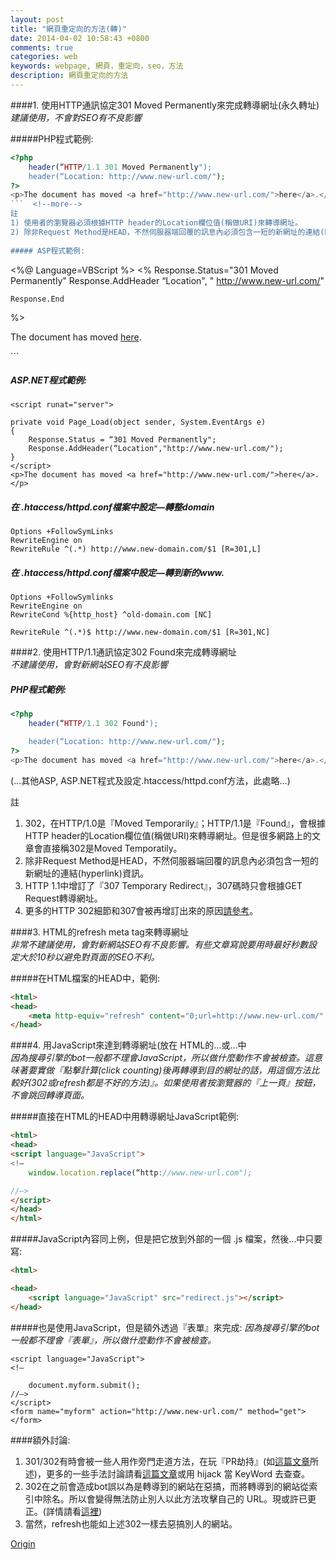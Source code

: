 ```yaml
---
layout: post
title: "網頁重定向的方法(轉)"
date: 2014-04-02 10:58:43 +0800
comments: true
categories: web
keywords: webpage, 網頁，重定向，seo，方法
description: 網頁重定向的方法
---
```

####1. 使用HTTP通訊協定301 Moved Permanently來完成轉導網址(永久轉址)  
*建議使用，不會對SEO有不良影響*  
  
#####PHP程式範例:
``` php
<?php
    header(“HTTP/1.1 301 Moved Permanently");
    header(“Location: http://www.new-url.com/");
?>
<p>The document has moved <a href="http://www.new-url.com/">here</a>.</p>
```  <!--more-->
註  
1) 使用者的瀏覽器必須根據HTTP header的Location欄位值(稱做URI)來轉導網址。  
2) 除非Request Method是HEAD，不然伺服器端回覆的訊息內必須包含一短的新網址的連結(hyperlink)資訊。  
  
##### ASP程式範例:  
``` 
<%@ Language=VBScript %>
<%
    Response.Status="301 Moved Permanently"
    Response.AddHeader “Location", " http://www.new-url.com/"

    Response.End
%>
<p>The document has moved <a href="http://www.new-url.com/">here</a>.</p>
```  
  
##### ASP.NET程式範例:  
``` 
<script runat="server">

private void Page_Load(object sender, System.EventArgs e)
{
    Response.Status = “301 Moved Permanently";
    Response.AddHeader(“Location","http://www.new-url.com/");
}
</script>
<p>The document has moved <a href="http://www.new-url.com/">here</a>.</p>
```  
  
##### 在 .htaccess/httpd.conf檔案中設定—轉整domain  
```
Options +FollowSymLinks
RewriteEngine on
RewriteRule ^(.*) http://www.new-domain.com/$1 [R=301,L]
```  

##### 在 .htaccess/httpd.conf檔案中設定—轉到新的www.  
```
Options +FollowSymlinks
RewriteEngine on
RewriteCond %{http_host} ^old-domain.com [NC]

RewriteRule ^(.*)$ http://www.new-domain.com/$1 [R=301,NC]
```  
  
####2. 使用HTTP/1.1通訊協定302 Found來完成轉導網址  
*不建議使用，會對新網站SEO有不良影響*  
  
##### PHP程式範例:  
``` php
<?php
    header(“HTTP/1.1 302 Found");

    header(“Location: http://www.new-url.com/");
?>
<p>The document has moved <a href="http://www.new-url.com/">here</a>.</p>
```  

(…其他ASP, ASP.NET程式及設定.htaccess/httpd.conf方法，此處略…)  
  
註  
1) 302，在HTTP/1.0是『Moved Temporarily』；HTTP/1.1是『Found』，會根據HTTP header的Location欄位值(稱做URI)來轉導網址。但是很多網路上的文章會直接稱302是Moved Temporatily。  
2) 除非Request Method是HEAD，不然伺服器端回覆的訊息內必須包含一短的新網址的連結(hyperlink)資訊。  
3) HTTP 1.1中增訂了『307 Temporary Redirect』，307碼時只會根據GET Request轉導網址。  
4) 更多的HTTP 302細節和307會被再增訂出來的原因[請參考](http://www.w3.org/Protocols/rfc2616/rfc2616-sec10.html)。
  
####3. HTML的refresh meta tag來轉導網址  
*非常不建議使用，會對新網站SEO有不良影響。有些文章寫說要用時最好秒數設定大於10秒以避免對頁面的SEO不利。*  
  
#####在HTML檔案的HEAD中，範例:  
``` html
<html>
<head>
    <meta http-equiv="refresh" content="0;url=http://www.new-url.com/" />
</head>
```  
  
####4. 用JavaScript來達到轉導網址(放在 HTML的<head>…</head>或<body>…<body>中  
*因為搜尋引擎的bot一般都不理會JavaScript，所以做什麼動作不會被檢查。這意味著要實做『點擊計算(click counting)後再轉導到目的網址的話，用這個方法比較好(302或refresh都是不好的方法)』。如果使用者按瀏覽器的『上一頁』按鈕，不會跳回轉導頁面。*  
  
#####直接在HTML的HEAD中用轉導網址JavaScript範例:
``` html
<html>
<head>
<script language="JavaScript">
<!–
    window.location.replace(“http://www.new-url.com");

//–>
</script>
</head>
</html>
```  
  
#####JavaScript內容同上例，但是把它放到外部的一個 .js 檔案，然後<head>…</head>中只要寫:  
``` html
<html>

<head>
    <script language="JavaScript" src="redirect.js"></script>
</head>
```  
  
#####也是使用JavaScript，但是額外透過『表單』來完成:
*因為搜尋引擎的bot一般都不理會『表單』，所以做什麼動作不會被檢查。*  
```
<script language="JavaScript">
<!–

    document.myform.submit();
//–>
</script>
<form name="myform" action="http://www.new-url.com/" method="get"></form>
```  
  
####額外討論:  
1. 301/302有時會被一些人用作旁門走道方法，在玩『PR劫持』(如[這篇文章](http://www.seozac.com/google/pr-hijack/)所述)，更多的一些手法討論請看[這篇文章](http://www.loriswebs.com/hijacking_web_pages.html)或用 hijack 當 KeyWord 去查查。  
2. 302在之前會造成bot誤以為是轉導到的網站在惡搞，而將轉導到的網站從索引中除名。所以會變得無法防止別人以此方法攻擊自己的 URL。現或許已更正。(詳情請看[這裡](http://www.tonyspencer.com/2004/12/10/tracker2php-pagejacking-via-http-302-redirect-google-bug/))  
3. 當然，refresh也能如上述302一樣去惡搞別人的網站。  
  
[Origin](http://rental.zhupiter.com/postshow_184_1_1.html)